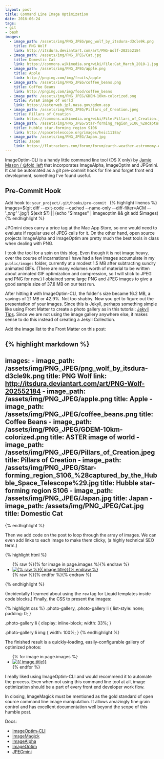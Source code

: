 ```yaml
---
layout: post
title: Command Line Image Optimization
date: 2016-06-24
tags:
- git
- bash
images:
  - image_path: /assets/img/PNG_JPEG/png_wolf_by_itsdura-d3cle9k.png
    title: PNG Wolf
    link: http://itsdura.deviantart.com/art/PNG-Wolf-202552184
  - image_path: /assets/img/PNG_JPEG/Cat.jpg
    title: Domestic Cat
    link: https://commons.wikimedia.org/wiki/File:Cat_March_2010-1.jpg
  - image_path: /assets/img/PNG_JPEG/apple.png
    title: Apple
    link: http://pngimg.com/img/fruits/apple
  - image_path: /assets/img/PNG_JPEG/coffee_beans.png
    title: Coffee Beans
    link: http://pngimg.com/img/food/coffee_beans
  - image_path: /assets/img/PNG_JPEG/GDEM-10km-colorized.png
    title: ASTER image of world
    link: https://asterweb.jpl.nasa.gov/gdem.asp
  - image_path: /assets/img/PNG_JPEG/Pillars_of_Creation.jpeg
    title: Pillars of Creation
    link: https://commons.wikimedia.org/wiki/File:Pillars_of_Creation.jpeg
  - image_path: /assets/img/PNG_JPEG/Star-forming_region_S106_%28captured_by_the_Hubble_Space_Telescope%29.jpg
    title: Hubble star-forming region S106
    link: http://spacetelescope.org/images/heic1118a/
  - image_path: /assets/img/PNG_JPEG/Japan.jpg
    title: Japan
    link: https://flutrackers.com/forum/forum/earth-weather-astronomy-environment/volcanos-earthquakes-glaciers-fires-hurricanes/107481-nasa-fires-and-smoke-in-north-korea-acquired-april-13-2011
---
```


ImageOptim-CLI is a handy little command line tool (OS X only) by [Jamie Mason / @fold_left](https://twitter.com/fold_left) that incorporates ImageAlpha, ImageOptim and JPGmini. It can be automated as a git pre-commit hook for fire and forget front end development, something I've found useful. <!-- more -->

## Pre-Commit Hook
Add hook to: `your_project/.git/hooks/pre-commit ` 
{% highlight linenos %}
images=$(git diff --exit-code --cached --name-only --diff-filter=ACM -- '*.png' '*.jpg')
$(exit $?) || (echo "$images" | imageoptim && git add $images)
{% endhighlight %}

JPGmini does carry a price tag at the Mac App Store, so one would need to evaluate if regular use of JPEG calls for it. On the other hand, open source projects ImageAlpha and ImageOptim are pretty much the best tools in class when dealing with PNG. 

I took the tool for a spin on this blog. Even though it is not image heavy, over the course of incarnations I have had a few images accumulate in my `public/images` folder, currently at a modest 1.5 MB after subtracting sundry animated GIFs. (There are many volumes worth of material to be written about animated GIF optimization and compression, so I will stick to JPEG and PNG for now.) I obtained some large PNG and JPEG images to give a good sample size of 37.8 MB on our test run.

After hitting it with ImageOptim-CLI, the folder's size became 16.2 MB, a savings of 21 MB or 42.9%. Not too shabby. Now you get to figure out the presentation of your images. Since this is Jekyll, perhaps something simple like using Front Matter to create a photo gallery as in this tutorial: [Jekyll Tips](http://jekyll.tips/jekyll-casts/photo-gallery/). Since we are not using the image gallery anywhere else, it makes sense to do this instead of creating a Jekyll Collection. 

Add the image list to the Front Matter on this post: 

{% highlight markdown %}
---
  images:
    - image_path: /assets/img/PNG_JPEG/png_wolf_by_itsdura-d3cle9k.png
      title: PNG Wolf
      link: http://itsdura.deviantart.com/art/PNG-Wolf-202552184
    - image_path: /assets/img/PNG_JPEG/apple.png
      title: Apple
    - image_path: /assets/img/PNG_JPEG/coffee_beans.png
      title: Coffee Beans
    - image_path: /assets/img/PNG_JPEG/GDEM-10km-colorized.png
      title: ASTER image of world
    - image_path: /assets/img/PNG_JPEG/Pillars_of_Creation.jpeg
      title: Pillars of Creation
    - image_path: /assets/img/PNG_JPEG/Star-forming_region_S106_%28captured_by_the_Hubble_Space_Telescope%29.jpg
      title: Hubble star-forming region S106
    - image_path: /assets/img/PNG_JPEG/Japan.jpg
      title: Japan
    - image_path: /assets/img/PNG_JPEG/Cat.jpg
      title: Domestic Cat
---
{% endhighlight %}

Then we add code on the post to loop through the array of images. We can even add links to each image to make them clicky, (a highly technical SEO term.) 

{% highlight html %}
  <ul class="photo-gallery">
    {% raw %}{% for image in page.images %}{% endraw %}
      <li>
        <a href="{% raw %}{{ image.link }}{% endraw %}">
          <img src="{% raw %}{{ image.image_path }}{% endraw %}" alt="{% raw %}{{ image.title}}{% endraw %}"/>
        </a>
      </li>
    {% raw %}{% endfor %}{% endraw %}
  </ul>
{% endhighlight %}

(Incidentally I learned about using the `raw` tag for Liquid templates inside code blocks.) Finally, the CSS to present the images:

{% highlight css %}
.photo-gallery, .photo-gallery li {
  list-style: none;
  padding: 0;
}

.photo-gallery li {
  display: inline-block;
  width: 33%;
}

.photo-gallery li img {
  width: 100%;
}
{% endhighlight %}

The finished result is a quickly-loading, easily-configurable gallery of optimized photos: 

<ul class="photo-gallery">
  {% for image in page.images %}
    <li>
      <a href="{{ image.link }}">
        <img src="{{ image.image_path }}" alt="{{ image.title}}"/>
      </a>
    </li>
  {% endfor %}
</ul>

I really liked using ImageOptim-CLI and would recommend it to automate the process. Even when not using this command line tool at all, image optimization should be a part of every front end developer work flow.

In closing, ImageMagick must be mentioned as the gold standard of open source command line image manipulation. It allows amazingly fine grain control and has excellent documentation well beyond the scope of this humble post.

Docs: 

- [ImageOptim-CLI](https://github.com/JamieMason/ImageOptim-CLI)
- [ImageMagick](http://www.imagemagick.org/script/command-line-tools.php)
- [ImageAlpha](https://pngmini.com/)
- [ImageOptim](https://imageoptim.com/howto.html)
- [JPEGmini](http://www.jpegmini.com/)
